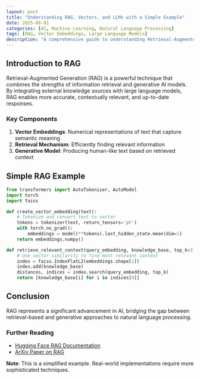 ```yaml
---
layout: post
title: "Understanding RAG, Vectors, and LLMs with a Simple Example"
date: 2025-06-01
categories: [AI, Machine Learning, Natural Language Processing]
tags: [RAG, Vector Embeddings, Large Language Models]
description: "A comprehensive guide to understanding Retrieval-Augmented Generation (RAG), vector representations, and how they enhance Large Language Models."
---
```


## Introduction to RAG

Retrieval-Augmented Generation (RAG) is a powerful technique that combines the strengths of information retrieval and generative AI models. By integrating external knowledge sources with large language models, RAG enables more accurate, contextually relevant, and up-to-date responses.

### Key Components

1. **Vector Embeddings**: Numerical representations of text that capture semantic meaning
2. **Retrieval Mechanism**: Efficiently finding relevant information
3. **Generative Model**: Producing human-like text based on retrieved context

## Simple RAG Example

```python
from transformers import AutoTokenizer, AutoModel
import torch
import faiss

def create_vector_embedding(text):
    # Tokenize and convert text to vector
    tokens = tokenizer(text, return_tensors='pt')
    with torch.no_grad():
        embeddings = model(**tokens).last_hidden_state.mean(dim=1)
    return embeddings.numpy()

def retrieve_relevant_context(query_embedding, knowledge_base, top_k=3):
    # Use vector similarity to find most relevant context
    index = faiss.IndexFlatL2(embeddings.shape[1])
    index.add(knowledge_base)
    distances, indices = index.search(query_embedding, top_k)
    return [knowledge_base[i] for i in indices[0]]
```

## Conclusion

RAG represents a significant advancement in AI, bridging the gap between retrieval-based and generative approaches to natural language processing.

### Further Reading

- [Hugging Face RAG Documentation](https://huggingface.co/docs/transformers/tasks/question_answering)
- [ArXiv Paper on RAG](https://arxiv.org/abs/2005.11401)

**Note**: This is a simplified example. Real-world implementations require more sophisticated techniques.